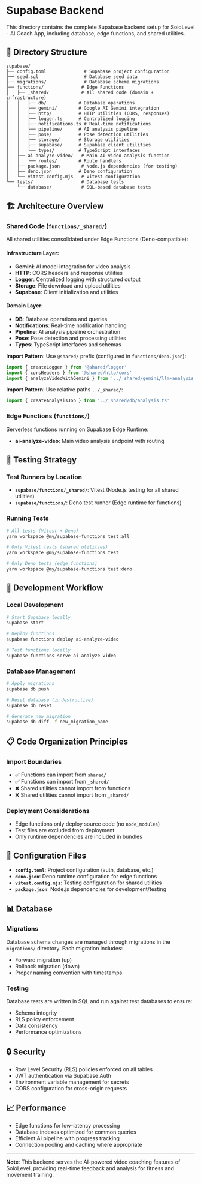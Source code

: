 # Supabase Backend

This directory contains the complete Supabase backend setup for SoloLevel - AI Coach App, including database, edge functions, and shared utilities.

## 📁 Directory Structure

```
supabase/
├── config.toml              # Supabase project configuration
├── seed.sql                 # Database seed data
├── migrations/              # Database schema migrations
├── functions/              # Edge Functions
│   ├── _shared/            # All shared code (domain + infrastructure)
│   │   ├── db/            # Database operations
│   │   ├── gemini/        # Google AI Gemini integration
│   │   ├── http/          # HTTP utilities (CORS, responses)
│   │   ├── logger.ts      # Centralized logging
│   │   ├── notifications.ts # Real-time notifications
│   │   ├── pipeline/      # AI analysis pipeline
│   │   ├── pose/          # Pose detection utilities
│   │   ├── storage/       # Storage utilities
│   │   ├── supabase/      # Supabase client utilities
│   │   └── types/         # TypeScript interfaces
│   ├── ai-analyze-video/   # Main AI video analysis function
│   │   └── routes/        # Route handlers
│   ├── package.json        # Node.js dependencies (for testing)
│   ├── deno.json          # Deno configuration
│   └── vitest.config.mjs   # Vitest configuration
└── tests/                  # Database tests
    └── database/           # SQL-based database tests
```

## 🏗️ Architecture Overview

### Shared Code (`functions/_shared/`)
All shared utilities consolidated under Edge Functions (Deno-compatible):

#### Infrastructure Layer:
- **Gemini**: AI model integration for video analysis
- **HTTP**: CORS headers and response utilities
- **Logger**: Centralized logging with structured output
- **Storage**: File download and upload utilities
- **Supabase**: Client initialization and utilities

#### Domain Layer:
- **DB**: Database operations and queries
- **Notifications**: Real-time notification handling
- **Pipeline**: AI analysis pipeline orchestration
- **Pose**: Pose detection and processing utilities
- **Types**: TypeScript interfaces and schemas

**Import Pattern**: Use `@shared/` prefix (configured in `functions/deno.json`):
```typescript
import { createLogger } from '@shared/logger'
import { corsHeaders } from '@shared/http/cors'
import { analyzeVideoWithGemini } from '../_shared/gemini/llm-analysis'
```

**Import Pattern**: Use relative paths `../_shared/`:
```typescript
import { createAnalysisJob } from '../_shared/db/analysis.ts'
```

### Edge Functions (`functions/`)
Serverless functions running on Supabase Edge Runtime:
- **ai-analyze-video**: Main video analysis endpoint with routing

## 🧪 Testing Strategy

### Test Runners by Location
- **`supabase/functions/_shared/`**: Vitest (Node.js testing for all shared utilities)
- **`supabase/functions/`**: Deno test runner (Edge runtime for functions)

### Running Tests
```bash
# All tests (Vitest + Deno)
yarn workspace @my/supabase-functions test:all

# Only Vitest tests (shared utilities)
yarn workspace @my/supabase-functions test

# Only Deno tests (edge functions)
yarn workspace @my/supabase-functions test:deno
```

## 🚀 Development Workflow

### Local Development
```bash
# Start Supabase locally
supabase start

# Deploy functions
supabase functions deploy ai-analyze-video

# Test functions locally
supabase functions serve ai-analyze-video
```

### Database Management
```bash
# Apply migrations
supabase db push

# Reset database (⚠️ destructive)
supabase db reset

# Generate new migration
supabase db diff -f new_migration_name
```

## 📋 Code Organization Principles

### Import Boundaries
- ✅ Functions can import from `shared/`
- ✅ Functions can import from `_shared/`
- ❌ Shared utilities cannot import from functions
- ❌ Shared utilities cannot import from `_shared/`

### Deployment Considerations
- Edge functions only deploy source code (no `node_modules`)
- Test files are excluded from deployment
- Only runtime dependencies are included in bundles

## 🔧 Configuration Files

- **`config.toml`**: Project configuration (auth, database, etc.)
- **`deno.json`**: Deno runtime configuration for edge functions
- **`vitest.config.mjs`**: Testing configuration for shared utilities
- **`package.json`**: Node.js dependencies for development/testing

## 📊 Database

### Migrations
Database schema changes are managed through migrations in the `migrations/` directory. Each migration includes:
- Forward migration (up)
- Rollback migration (down)
- Proper naming convention with timestamps

### Testing
Database tests are written in SQL and run against test databases to ensure:
- Schema integrity
- RLS policy enforcement
- Data consistency
- Performance optimizations

## 🔒 Security

- Row Level Security (RLS) policies enforced on all tables
- JWT authentication via Supabase Auth
- Environment variable management for secrets
- CORS configuration for cross-origin requests

## 📈 Performance

- Edge functions for low-latency processing
- Database indexes optimized for common queries
- Efficient AI pipeline with progress tracking
- Connection pooling and caching where appropriate

---

**Note**: This backend serves the AI-powered video coaching features of SoloLevel, providing real-time feedback and analysis for fitness and movement training.
